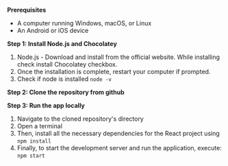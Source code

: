 **Prerequisites**

- A computer running Windows, macOS, or Linux
- An Android or iOS device

**Step 1: Install Node.js and Chocolatey**

1. Node.js - Download and install from the official website. While installing check install Chocolatey
   checkbox.
2. Once the installation is complete, restart your computer if prompted.
3. Check if node is installed `node -v`

**Step 2: Clone the repository from github**

**Step 3: Run the app locally**

1. Navigate to the cloned repository's directory
2. Open a terminal
3. Then, install all the necessary dependencies for the React project using `npm install`
4. Finally, to start the development server and run the application, execute: `npm start`
